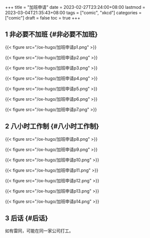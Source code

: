 +++
title = "加班申请"
date = 2023-02-27T23:24:00+08:00
lastmod = 2023-03-04T21:35:43+08:00
tags = ["comic", "xkcd"]
categories = ["comic"]
draft = false
toc = true
+++

## <span class="section-num">1</span> 非必要不加班 {#非必要不加班}

{{< figure src="/ox-hugo/加班申请p1.png" >}}

{{< figure src="/ox-hugo/加班申请p2.png" >}}

{{< figure src="/ox-hugo/加班申请p3.png" >}}

{{< figure src="/ox-hugo/加班申请p4.png" >}}

{{< figure src="/ox-hugo/加班申请p5.png" >}}

{{< figure src="/ox-hugo/加班申请p6.png" >}}

{{< figure src="/ox-hugo/加班申请p7.png" >}}


## <span class="section-num">2</span> 八小时工作制 {#八小时工作制}

{{< figure src="/ox-hugo/加班申请p8.png" >}}

{{< figure src="/ox-hugo/加班申请p9.png" >}}

{{< figure src="/ox-hugo/加班申请p10.png" >}}

{{< figure src="/ox-hugo/加班申请p11.png" >}}

{{< figure src="/ox-hugo/加班申请p12.png" >}}

{{< figure src="/ox-hugo/加班申请p13.png" >}}

{{< figure src="/ox-hugo/加班申请p14.png" >}}


## <span class="section-num">3</span> 后话 {#后话}

如有雷同，可能在同一家公司打工。
